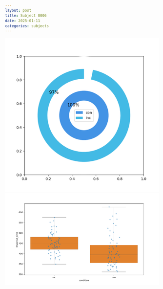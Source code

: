```yaml
---
layout: post
title: Subject 8006
date: 2025-01-11
categories: subjects
---
```


![](data/8006/run-17/8006_accuracy_by_condition.png)
![](data/8006/run-17/8006_rt.png)
